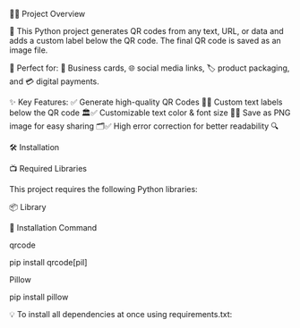 🎨✨ Project Overview

🚀 This Python project generates QR codes from any text, URL, or data and adds a custom label below the QR code. The final QR code is saved as an image file.

🔹 Perfect for: 🎫 Business cards, 🌐 social media links, 🏷️ product packaging, and 💳 digital payments.

✨ Key Features:
✅ Generate high-quality QR Codes 📱✅ Custom text labels below the QR code 🏛️✅ Customizable text color & font size 🎨✅ Save as PNG image for easy sharing 🗂️✅ High error correction for better readability 🔍

🛠 Installation

📺 Required Libraries

This project requires the following Python libraries:

📦 Library

🔗 Installation Command

qrcode

pip install qrcode[pil]

Pillow

pip install pillow

💡 To install all dependencies at once using requirements.txt:
